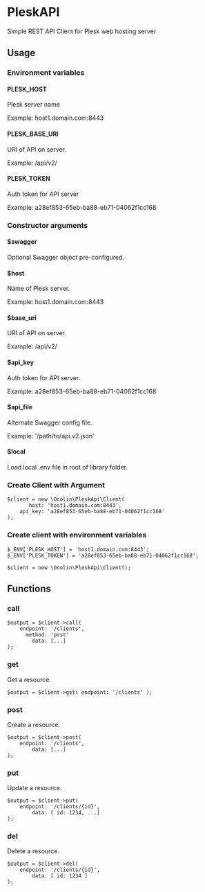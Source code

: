 # PleskAPI
Simple REST API Client for Plesk web hosting server

## Usage

### Environment variables

#### PLESK_HOST

Plesk server name

Example: host1.domain.com:8443

#### PLESK_BASE_URI

URI of API on server.

Example: /api/v2/

#### PLESK_TOKEN

Auth token for API server

Example: a28ef853-65eb-ba88-eb71-04062f1cc168

### Constructor arguments

#### $swagger

Optional Swagger object pre-configured. 

#### $host

Name of Plesk server. 

Example: host1.domain.com:8443

#### $base_uri

URI of API on server.

Example: /api/v2/

#### $api_key

Auth token for API server.

Example: a28ef853-65eb-ba88-eb71-04062f1cc168

#### $api_file

Alternate Swagger config file.

Example: '/path/to/api.v2.json'

#### $local

Load local .env file in root of library folder.

### Create Client with Argument

```
$client = new \Ocolin\PleskApi\Client(
       host: 'host1.domain.com:8443',
    api_key: 'a28ef853-65eb-ba88-eb71-04062f1cc168'  
);
```

### Create client with environment variables

```
$_ENV['PLESK_HOST'] = 'host1.domain.com:8443';
$_ENV['PLESK_TOKEN'] = 'a28ef853-65eb-ba88-eb71-04062f1cc168';

$client = new \Ocolin\PleskApi\Client();
```

## Functions

### call

```
$output = $client->call(
    endpoint: '/clients',
      method: 'post'
        data: [...]
);
```

### get

Get a resource.

```
$output = $client->get( endpoint: '/clients' );
```

### post

Create a resource.

```
$output = $client->post(
    endpoint: '/clients',
        data: [...]
);
```

### put

Update a resource.

```
$output = $client->put(
    endpoint: '/clients/{id}',
        data: [ id: 1234, ...]
);
```

### del

Delete a resource.

```
$output = $client->del(
    endpoint: '/clients/{id}',
        data: [ id: 1234 ]
);
```
